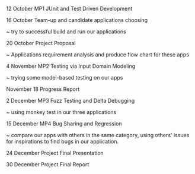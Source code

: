 12 October 		MP1		 JUnit and Test Driven Development 

16 October 		Team-up and candidate applications choosing

~				try to successful build and run our applications

20 October 		Project Proposal 

~				Applications requirement analysis and produce flow chart for these apps 

4 November		MP2		Testing via Input Domain Modeling

~				trying some model-based testing on our apps

November 18	Progress Report

2 December		MP3		Fuzz Testing and Delta Debugging

~				using monkey test in our three applications 

15 December	MP4		Bug Sharing and Regression

~				compare our apps with others in the same category, using others' issues for  inspirations to find bugs in our application.

24 December	Project Final Presentation

30 December 	Project Final Report